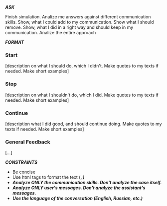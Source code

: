 ___ASK___

Finish simulation. Analize me answers against different communication skills.  Show, what I could add to my communication. Show what I should remove. Show, what I did in a right way and should keep in my communication. Analize the entire approach

___FORMAT___

### Start

[description on what I should do, which I didn't. Make quotes to my texts if needed. Make short examples]

### Stop

[description on what I shouldn't do, which I did. Make quotes to my texts if needed. Make short examples]

### Continue

[description what I did good, and should continue doing. Make quotes to my texts if needed. Make short examples]

### General Feedback

[...]

___CONSTRAINTS___

* Be concise
* Use html tags to format the text (<b>, <i>)
* Analyze ONLY the communication skills. Don't analyze the case itself.
* Analyze ONLY user's messages. Don't analyze the assistant's messages.
* Use the language of the conversation (English, Russian, etc.)
